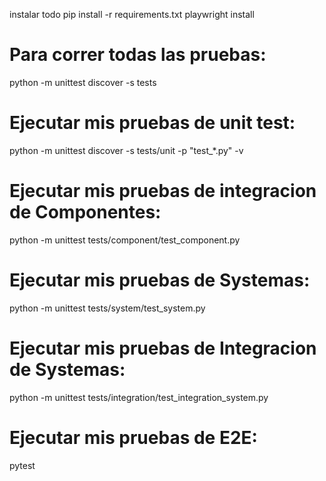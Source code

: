 
instalar todo
pip install -r requirements.txt
playwright install

# Para correr todas las pruebas:
python -m unittest discover -s tests


# Ejecutar mis pruebas de unit test:
python -m unittest discover -s tests/unit -p "test_*.py" -v


# Ejecutar mis pruebas de integracion de Componentes:
python -m unittest tests/component/test_component.py    


# Ejecutar mis pruebas de Systemas:
python -m unittest tests/system/test_system.py

# Ejecutar mis pruebas de Integracion de Systemas:
python -m unittest tests/integration/test_integration_system.py

# Ejecutar mis pruebas de E2E:
pytest
